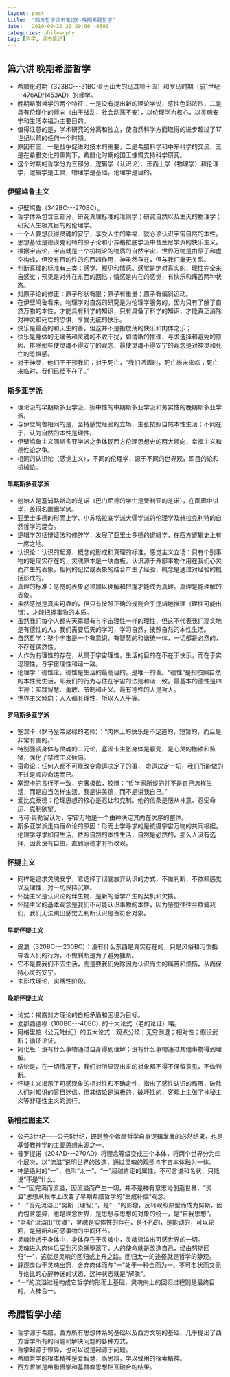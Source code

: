 ```yaml
---
layout: post
title:  "西方哲学读书笔记6-晚期希腊哲学"
date:   2019-09-20 20:29:00 -0500
categories: philosophy
tag: [哲学, 读书笔记]
---
```


## 第六讲 晚期希腊哲学

* 希腊化时期（323BC---31BC 亚历山大的马其顿王国）和罗马时期（前1世纪---476AD/1453AD）的哲学。  
* 晚期希腊哲学的两个特征：一是没有提出新的理论学说，感性色彩浓烈，二是具有伦理化的倾向（由于战乱，社会动荡不安），以伦理学为核心，以灵魂安宁和生活幸福为主要目的。  
* 值得注意的是，学术研究的分离和独立，使自然科学方面取得的进步超过了17世纪以前的任何一个时期。  
* 原因有三，一是战争促进对技术的需要，二是希腊科学和中东科学的交流，三是在希腊文化的熏陶下，希腊化时期的国王慷慨支持科学研究。  
* 这个时期的哲学分为三部分，逻辑学（认识论）、形而上学（物理学）和伦理学，逻辑学是工具，物理学是基础，伦理学是目的。  

### 伊壁鸠鲁主义

* 伊壁鸠鲁（342BC---270BC）。  
* 哲学体系包含三部分，研究真理标准的准则学；研究自然以及生灭的物理学；研究人生极其目的的伦理学。  
* 一个人要想获得灵魂的安宁，享受人生的幸福，就必须认识宇宙自然的本性。  
* 思想基础是德谟克利特的原子论和小苏格拉底学派中昔兰尼学派的快乐主义。  
* 根据宇宙论，宇宙就是一个机械论的物质的自然宇宙，世界万物是由原子和虚空构成，但没有目的性的东西起作用，神虽然存在，但与我们毫无关系。  
* 判断真理的标准有三类：感觉、预见和情感。感觉是绝对真实的，理性完全来自感觉；预见是对外在东西的回忆；情感是内在的感觉，有快乐和痛苦两种状态。  
* 对原子论的修正：原子形状有限；原子有重量；原子有偏斜运动。  
* 在伊壁鸠鲁看来，物理学对自然的研究是为伦理学服务的，因为只有了解了自然万物的本性，才能具有科学的知识，只有具备了科学的知识，才能真正消除对神灵和死亡的恐惧，享受无疵的快乐。  
* 快乐是最高的和天生的善，但这并不是指放荡的快乐和肉体之乐；  
* 快乐是身体的无痛苦和灵魂的不收干扰，如清晰的推理，寻求选择和避免的原因、排除那些使灵魂不得安宁的观念，最使灵魂不得安宁的观念是对神灵和死亡的恐惧感。  
* 对于神灵，他们不干预我们；对于死亡，“我们活着时，死亡尚未来临；死亡来临时，我们已经不在了。”  

### 斯多亚学派

* 理论派的早期斯多亚学派、折中性的中期斯多亚学派和务实性的晚期斯多亚学派。  
* 与伊壁鸠鲁相同的是，坚持感觉经验的立场，主张按照自然本性生活；不同在于，认为自然的本性是理性。  
* 伊壁鸠鲁主义同斯多亚学派之争体现西方伦理思想史的两大倾向，幸福主义和德性论之争。  
* 相同的认识论（感觉主义），不同的伦理学，源于不同的世界观，即目的论和机械论。  

#### 早期斯多亚学派

* 创始人是塞浦路斯岛的芝诺（巴门尼德的学生是爱利亚的芝诺），在画廊中讲学，故得名画廊学派。  
* 亚里士多德的形而上学、小苏格拉底学派犬儒学派的伦理学及赫拉克利特的自然哲学的混合。  
* 逻辑学包括辩证法和修辞学，发展了亚里士多德的逻辑学，在西方逻辑史上有一席之地。  
* 认识论：认识的起源、概念的形成和真理的标准。感觉主义立场：只有个别事物的是现实存在的，灵魂原本是一块白板，认识源于外部事物作用在我们心灵而产生的表象，相同的记忆或表象的结合产生了经验，概念是通过对经验的概括形成的。  
* 真理的标准：感觉的表象必须加以理解和把握才能成为真理。真理是能理解的表象。  
* 虽然感觉是真实可靠的，但只有按照正确的规则合乎逻辑地推理（理性可能出错），才能把握事物的本质。  
* 虽然我们每个人都先天禀赋有与宇宙理性一样的理性，但这不代表我们现实地是有德性的人，我们需要后天的学习，学习自然，按照自然的本性生活。  
* 自然哲学：整个宇宙是一个有意识、有智慧的和谐统一体，一切都是必然的，不存在偶然性。  
* 人作为有理性的存在，从属于宇宙理性，生活的目的在不在于快乐，而在于实现理性，与宇宙理性和谐一致。  
* 伦理学：德性论，德性是生活的最高目的，是唯一的善。“德性”是指按照自然的本性而生活，即我们的行为与住在宇宙的法则和谐一致。最基本的德性是四主德：实践智慧、勇敢、节制和正义。最有德性的人是哲人。  
* 世界主义倾向：人人都有理性，所以人人平等。  

#### 罗马斯多亚学派

* 塞涅卡（罗马皇帝尼禄的老师）：“肉体上的快乐是不足道的，短暂的，而且是非常有害的。”  
* 特别强调身体与灵魂的二元论，塞涅卡主张身体是躯壳，是心灵的枷锁和监狱，强化了禁欲主义倾向。  
* 宿命论：任何人都不可能改变命运决定了的事， 命运决定一切，我们所能做的不过是顺应命运而已。  
* 塞涅卡的言行不一致，穷奢极欲，狡辩：“哲学家所谈的并不是自己怎样生活，而是应当怎样生活。我是讲美德，而不是讲我自己。”  
* 爱比克泰德：伦理思想的核心是忍让和克制。他的信条是服从神意、忍受命运、克制欲望。  
* 马可·奥勒留认为，宇宙万物是一个由神决定其内在次序的整体。  
* 斯多亚学派走向宿命论的原因：形而上学寻求的是统摄宇宙万物的共同根据，伦理学寻求如何生活，依照自然的本性生活，自然是必然的，那么人没有选择，因此没有自由。直到康德才有所改观。  

### 怀疑主义

* 同样是追求灵魂安宁，它选择了彻底放弃认识的方式，不做判断，不依赖感觉以及理性，对一切保持沉默。  
* 怀疑主义是认识论的伴生物，是新的哲学产生的契机和欠揍。  
* 怀疑主义的基本观念是我们不可能认识事物的本性，因为感觉往往会欺骗我们，我们无法跳出感觉去判断认识是否符合对象。  

#### 早期怀疑主义

* 皮浪（320BC---230BC）：没有什么东西是真实存在的，只是风俗和习惯指导着人们的行为，不做判断是为了避免独断。  
* 它不是要我们不去生活，而是要我们免除因为认识而生的痛苦和烦恼，从而保持心灵的安宁。  
* 未形成理论，实践性阶段。  

#### 晚期怀疑主义

* 论式：揭露对方理论的自相矛盾和困境为目标。  
* 爱那西德穆（100BC---40BC）的十大论式（老的论证）略。  
* 阿格里帕（公元1世纪）的五大论式：观点分歧；无穷倒退；相对性；假设武断；循环论证。  
* 简化版：没有什么事物通过自身得到理解；没有什么事物通过其他事物得到理解。  
* 结论是，在一切情况下，我们对所显现出来的对象都不得不保留意见，不做判断。  
* 怀疑主义揭示了可感现象的相对性和不确定性，指出了感性认识的局限，破除人们对知识的盲目迷信。但其结论是消极的，破坏性的，客观上主张了神秘主义等非理性主义的流行。  

### 新柏拉图主义

* 公元3世纪——公元5世纪，既是整个希腊哲学自身逻辑发展的必然结果，也是基督教神学的主要思想来源之一。  
* 普罗提诺（204AD---270AD）将理念等级变成三个本体，将两个世界分为四个层次，以“流溢”说明世界的改造，通过灵魂的观照与宇宙本体融为一体。  
* 神是绝对的“一”，也叫“太一”。“一”超越肯定的属性，不可言说和名状，只能说“不是”什么。  
* “一”因完满而流溢，因流溢而产生一切，并不是神有意志地创造世界，“流溢”思想从根本上改变了早期希腊哲学的“生成补偿”观念。  
* “一”首先流溢出“努斯（理智）”，是“一”的影像，反转观照原型而成为努斯，因而包含差异，也是理念世界，是思想与思想的对象的统一，是“自我思想”。  
* “努斯”流溢出“灵魂”，灵魂是实体性的存在，是不朽的，是能动的，可以轮回，是努斯和可感事物的中间环节。  
* 灵魂渗透于身体中，身体存在于灵魂中，灵魂流溢出可感世界的一切。  
* 灵魂进入肉体后受到污染就堕落了，人的使命就是改造自己，经由努斯回归“一”，这就是灵魂的回归或上升之路。回归太一的途径就是哲学的静观。  
* 静观类似于灵魂出窍，舍弃肉体而与“一”处于一种合而为一、不可名状而又无与伦比的心醉神迷的状态，这种状态就是“解脱”。  
* “一”的流溢过程构成它哲学的形而上基础，灵魂向上的回归过程则是最终目的，人神合一。  

## 希腊哲学小结
* 哲学源于希腊，西方所有思想体系的基础以及西方文明的基础，几乎提出了西方哲学所有的问题和解决问题的各种方式。    
* 哲学起源于惊异，也可以说是起源于问题。    
* 希腊哲学的根本精神是爱智慧，尚思辨，学以致用的探索精神。    
* 西方哲学是希腊哲学和基督教思想相互融合的结果。  
